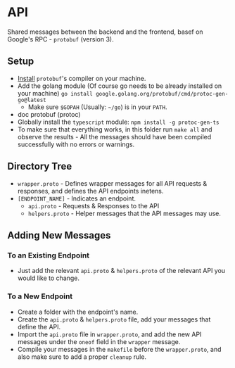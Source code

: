 # API

Shared messages between the backend and the frontend, basef on Google's RPC - `protobuf` (version 3).

## Setup

- [Install](https://grpc.io/docs/protoc-installation/) `protobuf`'s compiler on your machine.
- Add the golang module (Of course go needs to be already installed on your machine) `go install google.golang.org/protobuf/cmd/protoc-gen-go@latest`
    - Make sure `$GOPAH` (Usually: `~/go`) is in your `PATH`.
- doc protobuf (protoc)
- Globally install the `typescript` module: `npm install -g protoc-gen-ts`
- To make sure that everything works, in this folder run `make all` and observe the results - All the messages should have been compiled successfully with no errors or warnings.

## Directory Tree
- `wrapper.proto` - Defines wrapper messages for all API requests & responses, and defines the API endpoints inetens.
- `[ENDPOINT_NAME]` - Indicates an endpoint.
    - `api.proto` - Requests & Responses to the API
    - `helpers.proto` - Helper messages that the API messages may use.

## Adding New Messages

### To an Existing Endpoint

- Just add the relevant `api.proto` & `helpers.proto` of the relevant API you would like to change.

### To a New Endpoint

- Create a folder with the endpoint's name.
- Create the `api.proto` & `helpers.proto` file, add your messages that define the API.
- Import the `api.proto` file in `wrapper.proto`, and add the new API messages under the `oneof` field in the `wrapper` message.
- Compile your messages in the `makefile` before the `wrapper.proto`, and also make sure to add a proper `cleanup` rule.
